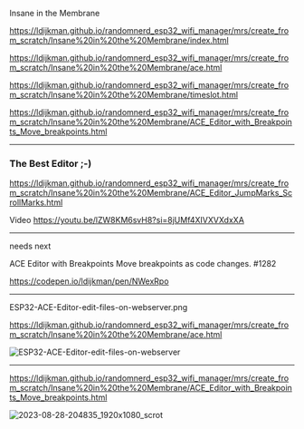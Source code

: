 Insane in the Membrane

https://ldijkman.github.io/randomnerd_esp32_wifi_manager/mrs/create_from_scratch/Insane%20in%20the%20Membrane/index.html

https://ldijkman.github.io/randomnerd_esp32_wifi_manager/mrs/create_from_scratch/Insane%20in%20the%20Membrane/ace.html

https://ldijkman.github.io/randomnerd_esp32_wifi_manager/mrs/create_from_scratch/Insane%20in%20the%20Membrane/timeslot.html

https://ldijkman.github.io/randomnerd_esp32_wifi_manager/mrs/create_from_scratch/Insane%20in%20the%20Membrane/ACE_Editor_with_Breakpoints_Move_breakpoints.html

---

### The Best Editor ;-)

https://ldijkman.github.io/randomnerd_esp32_wifi_manager/mrs/create_from_scratch/Insane%20in%20the%20Membrane/ACE_Editor_JumpMarks_ScrollMarks.html

Video https://youtu.be/lZW8KM6svH8?si=8jUMf4XIVXVXdxXA

---
needs next

ACE Editor with Breakpoints Move breakpoints as code changes. #1282

https://codepen.io/ldijkman/pen/NWexRpo

---



ESP32-ACE-Editor-edit-files-on-webserver.png

https://ldijkman.github.io/randomnerd_esp32_wifi_manager/mrs/create_from_scratch/Insane%20in%20the%20Membrane/ace.html

![ESP32-ACE-Editor-edit-files-on-webserver](https://github.com/ldijkman/randomnerd_esp32_wifi_manager/assets/45427770/863685d0-5095-49db-b1df-0ff128fb5ed6)


---

https://ldijkman.github.io/randomnerd_esp32_wifi_manager/mrs/create_from_scratch/Insane%20in%20the%20Membrane/ACE_Editor_with_Breakpoints_Move_breakpoints.html

![2023-08-28-204835_1920x1080_scrot](https://github.com/ldijkman/randomnerd_esp32_wifi_manager/assets/45427770/4c3f39dc-81b0-461a-98c8-e105cc306cfe)
